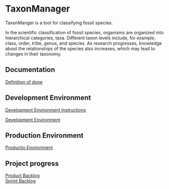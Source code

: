 # TaxonManager

TaxonManger is a tool for classifying fossil species.

In the scientific classification of fossil species, organisms are organized into hierarchical categories, taxa. Different taxon levels include, for example, class, order, tribe, genus, and species. As research progresses, knowledge about the relationships of the species also increases, which may lead to changes in their taxonomy.

## Documentation

[Definition of done](./docs/definition_of_done.md)

## Development Environment

[Development Environment Instructions](./docs/dev_environment.md)

[Development Environment](https://Taxonmanager-staging.it.helsinki.fi)

## Production Environment

[Productio Environment](https://Taxonmanager.it.helsinki.fi)

## Project progress

[Product Backlog](https://github.com/karilint/TaxonManager/projects/1)  
[Sprint Backlog](https://docs.google.com/spreadsheets/d/1Yv0OK8U75Q2zwGUySA_2B9S3rYz8OBQKHfaZ8EV1g_w/edit#gid=0)

